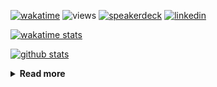 [![wakatime](https://wakatime.com/badge/user/ddf27f94-292a-4343-b7eb-1143a4c6cf87.svg)](https://wakatime.com/@ddf27f94-292a-4343-b7eb-1143a4c6cf87)
![views](https://komarev.com/ghpvc/?username=chck&color=blueviolet)
[![speakerdeck](https://img.shields.io/badge/Speaker_Deck-chck-8a2be2?style=flat-square&logo=speaker-deck)](https://speakerdeck.com/chck)
[![linkedin](https://img.shields.io/badge/LinkedIn-chck-8a2be2?style=flat-square&logo=linkedin)](https://www.linkedin.com/in/chck/)

[![wakatime stats](https://github-readme-stats-nine-umber-51.vercel.app/api/wakatime?username=chck&layout=compact&count_private=true&hide_title=true&hide=Other&theme=buefy&langs_count=14)](https://wakatime.com/@chck?rank=me)

[![github stats](https://github-readme-stats-nine-umber-51.vercel.app/api?username=chck&count_private=true&show_icons=true&hide_title=true&theme=buefy)](https://github.com/anuraghazra/github-readme-stats)

<details>
  <summary><b>Read more</b></summary>
  <br>

  <!--START_SECTION:waka-->
**🐱 My GitHub Data** 

> 📦 136.3 kB Used in GitHub's Storage 
 > 
> 🏆 860 Contributions in the Year 2025
 > 
> 💼 Opted to Hire
 > 
> 📜 133 Public Repositories 
 > 
> 🔑 24 Private Repositories 
 > 
**I'm a Night 🦉** 

```text
🌞 Morning                1958 commits        █████░░░░░░░░░░░░░░░░░░░░   19.98 % 
🌆 Daytime                2923 commits        ███████░░░░░░░░░░░░░░░░░░   29.82 % 
🌃 Evening                2583 commits        ███████░░░░░░░░░░░░░░░░░░   26.35 % 
🌙 Night                  2337 commits        ██████░░░░░░░░░░░░░░░░░░░   23.84 % 
```
📅 **I'm Most Productive on Thursday** 

```text
Monday                   1593 commits        ████░░░░░░░░░░░░░░░░░░░░░   16.25 % 
Tuesday                  1739 commits        ████░░░░░░░░░░░░░░░░░░░░░   17.74 % 
Wednesday                1916 commits        █████░░░░░░░░░░░░░░░░░░░░   19.55 % 
Thursday                 2100 commits        █████░░░░░░░░░░░░░░░░░░░░   21.43 % 
Friday                   1104 commits        ███░░░░░░░░░░░░░░░░░░░░░░   11.26 % 
Saturday                 593 commits         ██░░░░░░░░░░░░░░░░░░░░░░░   06.05 % 
Sunday                   756 commits         ██░░░░░░░░░░░░░░░░░░░░░░░   07.71 % 
```


📊 **This Week I Spent My Time On** 

```text
💬 Programming Languages: 
Other                    14 hrs 26 mins      █████████████████████░░░░   85.06 % 
Bash                     1 hr 30 mins        ██░░░░░░░░░░░░░░░░░░░░░░░   08.93 % 
Markdown                 55 mins             █░░░░░░░░░░░░░░░░░░░░░░░░   05.45 % 
TOML                     4 mins              ░░░░░░░░░░░░░░░░░░░░░░░░░   00.45 % 
Jupyter Notebook         0 secs              ░░░░░░░░░░░░░░░░░░░░░░░░░   00.06 % 

🔥 Editors: 
Chrome                   16 hrs 54 mins      █████████████████████████   99.54 % 
Neovim                   4 mins              ░░░░░░░░░░░░░░░░░░░░░░░░░   00.46 % 
```

**I Mostly Code in Python** 

```text
Python                   48 repos            █████████░░░░░░░░░░░░░░░░   34.04 % 
Jupyter Notebook         19 repos            ███░░░░░░░░░░░░░░░░░░░░░░   13.48 % 
Ruby                     11 repos            ██░░░░░░░░░░░░░░░░░░░░░░░   07.80 % 
TypeScript               7 repos             █░░░░░░░░░░░░░░░░░░░░░░░░   04.96 % 
HCL                      5 repos             █░░░░░░░░░░░░░░░░░░░░░░░░   03.55 % 
```



**Timeline**

![Lines of Code chart](https://raw.githubusercontent.com/chck/chck/main/assets/bar_graph.png)


 Last Updated on 2025-10-13 02:10 UTC
<!--END_SECTION:waka-->
</details>

